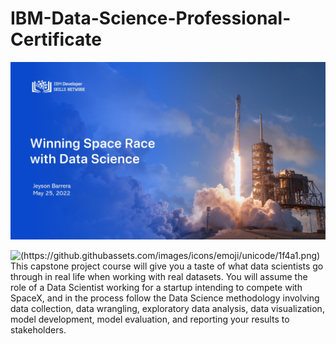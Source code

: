 # IBM-Data-Science-Professional-Certificate

![Capstone Final Project](https://github.com/IngJeyson/IBM-Data-Science-Professional-Certificate/blob/main/Cover.jpg)

![(https://github.githubassets.com/images/icons/emoji/unicode/1f4a1.png)](https://emojipedia.org/github/)
This capstone project course will give you a taste of what data scientists go through in real life when working with real datasets. You will assume the role of a Data Scientist working for a startup intending to compete with SpaceX, and in the process follow the Data Science methodology involving data collection, data wrangling, exploratory data analysis, data visualization, model development, model evaluation, and reporting your results to stakeholders.
